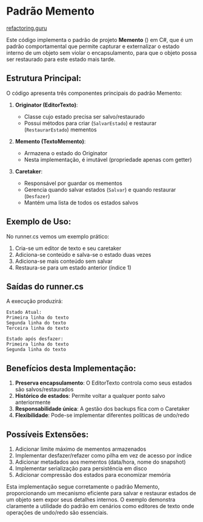 # Padrão Memento

[refactoring.guru](https://refactoring.guru/pt-br/design-patterns/memento)

Este código implementa o padrão de projeto **Memento** () em C#, que é um padrão comportamental que permite capturar e externalizar o estado interno de um objeto sem violar o encapsulamento, para que o objeto possa ser restaurado para este estado mais tarde.

## Estrutura Principal:

O código apresenta três componentes principais do padrão Memento:

1. **Originator (EditorTexto)**:

   - Classe cujo estado precisa ser salvo/restaurado
   - Possui métodos para criar (`SalvarEstado`) e restaurar (`RestaurarEstado`) mementos

2. **Memento (TextoMemento)**:

   - Armazena o estado do Originator
   - Nesta implementação, é imutável (propriedade apenas com getter)

3. **Caretaker**:
   - Responsável por guardar os mementos
   - Gerencia quando salvar estados (`Salvar`) e quando restaurar (`Desfazer`)
   - Mantém uma lista de todos os estados salvos

## Exemplo de Uso:

No runner.cs vemos um exemplo prático:

1. Cria-se um editor de texto e seu caretaker
2. Adiciona-se conteúdo e salva-se o estado duas vezes
3. Adiciona-se mais conteúdo sem salvar
4. Restaura-se para um estado anterior (índice 1)

## Saídas do runner.cs

A execução produzirá:

```
Estado Atual:
Primeira linha do texto
Segunda linha do texto
Terceira linha do texto

Estado após desfazer:
Primeira linha do texto
Segunda linha do texto
```

## Benefícios desta Implementação:

1. **Preserva encapsulamento**: O EditorTexto controla como seus estados são salvos/restaurados
2. **Histórico de estados**: Permite voltar a qualquer ponto salvo anteriormente
3. **Responsabilidade única**: A gestão dos backups fica com o Caretaker
4. **Flexibilidade**: Pode-se implementar diferentes políticas de undo/redo

## Possíveis Extensões:

1. Adicionar limite máximo de mementos armazenados
2. Implementar desfazer/refazer como pilha em vez de acesso por índice
3. Adicionar metadados aos mementos (data/hora, nome do snapshot)
4. Implementar serialização para persistência em disco
5. Adicionar compressão dos estados para economizar memória

Esta implementação segue corretamente o padrão Memento, proporcionando um mecanismo eficiente para salvar e restaurar estados de um objeto sem expor seus detalhes internos. O exemplo demonstra claramente a utilidade do padrão em cenários como editores de texto onde operações de undo/redo são essenciais.
